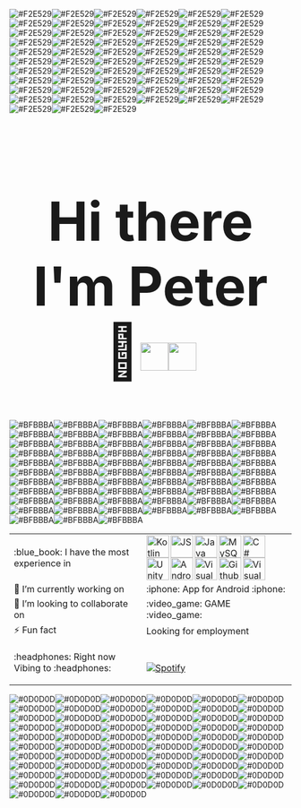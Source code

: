 ![#F2E529](https://via.placeholder.com/15/F2E529/000000?text=+)![#F2E529](https://via.placeholder.com/15/F2E529/000000?text=+)![#F2E529](https://via.placeholder.com/15/F2E529/000000?text=+)![#F2E529](https://via.placeholder.com/15/F2E529/000000?text=+)![#F2E529](https://via.placeholder.com/15/F2E529/000000?text=+)![#F2E529](https://via.placeholder.com/15/F2E529/000000?text=+)![#F2E529](https://via.placeholder.com/15/F2E529/000000?text=+)![#F2E529](https://via.placeholder.com/15/F2E529/000000?text=+)![#F2E529](https://via.placeholder.com/15/F2E529/000000?text=+)![#F2E529](https://via.placeholder.com/15/F2E529/000000?text=+)![#F2E529](https://via.placeholder.com/15/F2E529/000000?text=+)![#F2E529](https://via.placeholder.com/15/F2E529/000000?text=+)![#F2E529](https://via.placeholder.com/15/F2E529/000000?text=+)![#F2E529](https://via.placeholder.com/15/F2E529/000000?text=+)![#F2E529](https://via.placeholder.com/15/F2E529/000000?text=+)![#F2E529](https://via.placeholder.com/15/F2E529/000000?text=+)![#F2E529](https://via.placeholder.com/15/F2E529/000000?text=+)![#F2E529](https://via.placeholder.com/15/F2E529/000000?text=+)![#F2E529](https://via.placeholder.com/15/F2E529/000000?text=+)![#F2E529](https://via.placeholder.com/15/F2E529/000000?text=+)![#F2E529](https://via.placeholder.com/15/F2E529/000000?text=+)![#F2E529](https://via.placeholder.com/15/F2E529/000000?text=+)![#F2E529](https://via.placeholder.com/15/F2E529/000000?text=+)![#F2E529](https://via.placeholder.com/15/F2E529/000000?text=+)![#F2E529](https://via.placeholder.com/15/F2E529/000000?text=+)![#F2E529](https://via.placeholder.com/15/F2E529/000000?text=+)![#F2E529](https://via.placeholder.com/15/F2E529/000000?text=+)![#F2E529](https://via.placeholder.com/15/F2E529/000000?text=+)![#F2E529](https://via.placeholder.com/15/F2E529/000000?text=+)![#F2E529](https://via.placeholder.com/15/F2E529/000000?text=+)![#F2E529](https://via.placeholder.com/15/F2E529/000000?text=+)![#F2E529](https://via.placeholder.com/15/F2E529/000000?text=+)![#F2E529](https://via.placeholder.com/15/F2E529/000000?text=+)![#F2E529](https://via.placeholder.com/15/F2E529/000000?text=+)![#F2E529](https://via.placeholder.com/15/F2E529/000000?text=+)![#F2E529](https://via.placeholder.com/15/F2E529/000000?text=+)![#F2E529](https://via.placeholder.com/15/F2E529/000000?text=+)![#F2E529](https://via.placeholder.com/15/F2E529/000000?text=+)![#F2E529](https://via.placeholder.com/15/F2E529/000000?text=+)![#F2E529](https://via.placeholder.com/15/F2E529/000000?text=+)![#F2E529](https://via.placeholder.com/15/F2E529/000000?text=+)![#F2E529](https://via.placeholder.com/15/F2E529/000000?text=+)![#F2E529](https://via.placeholder.com/15/F2E529/000000?text=+)![#F2E529](https://via.placeholder.com/15/F2E529/000000?text=+)![#F2E529](https://via.placeholder.com/15/F2E529/000000?text=+)![#F2E529](https://via.placeholder.com/15/F2E529/000000?text=+)![#F2E529](https://via.placeholder.com/15/F2E529/000000?text=+)![#F2E529](https://via.placeholder.com/15/F2E529/000000?text=+)![#F2E529](https://via.placeholder.com/15/F2E529/000000?text=+)![#F2E529](https://via.placeholder.com/15/F2E529/000000?text=+)![#F2E529](https://via.placeholder.com/15/F2E529/000000?text=+)![#F2E529](https://via.placeholder.com/15/F2E529/000000?text=+)![#F2E529](https://via.placeholder.com/15/F2E529/000000?text=+)![#F2E529](https://via.placeholder.com/15/F2E529/000000?text=+)![#F2E529](https://via.placeholder.com/15/F2E529/000000?text=+)![#F2E529](https://via.placeholder.com/15/F2E529/000000?text=+)![#F2E529](https://via.placeholder.com/15/F2E529/000000?text=+)![#F2E529](https://via.placeholder.com/15/F2E529/000000?text=+)![#F2E529](https://via.placeholder.com/15/F2E529/000000?text=+)![#F2E529](https://via.placeholder.com/15/F2E529/000000?text=+)![#F2E529](https://via.placeholder.com/15/F2E529/000000?text=+)![#F2E529](https://via.placeholder.com/15/F2E529/000000?text=+)![#F2E529](https://via.placeholder.com/15/F2E529/000000?text=+)
<h1 align="center" style="font-size:10vw">
   Hi there I'm Peter 👋<img width="50px" src="https://upload.wikimedia.org/wikipedia/en/thumb/1/12/Flag_of_Poland.svg/1200px-Flag_of_Poland.svg.png" /><img width="50px" src="https://upload.wikimedia.org/wikipedia/commons/thumb/f/f2/Flag_of_Great_Britain_%281707%E2%80%931800%29.svg/2560px-Flag_of_Great_Britain_%281707%E2%80%931800%29.svg.png" />
</h1>
  
![#BFBBBA](https://via.placeholder.com/15/BFBBBA/000000?text=+)![#BFBBBA](https://via.placeholder.com/15/BFBBBA/000000?text=+)![#BFBBBA](https://via.placeholder.com/15/BFBBBA/000000?text=+)![#BFBBBA](https://via.placeholder.com/15/BFBBBA/000000?text=+)![#BFBBBA](https://via.placeholder.com/15/BFBBBA/000000?text=+)![#BFBBBA](https://via.placeholder.com/15/BFBBBA/000000?text=+)![#BFBBBA](https://via.placeholder.com/15/BFBBBA/000000?text=+)![#BFBBBA](https://via.placeholder.com/15/BFBBBA/000000?text=+)![#BFBBBA](https://via.placeholder.com/15/BFBBBA/000000?text=+)![#BFBBBA](https://via.placeholder.com/15/BFBBBA/000000?text=+)![#BFBBBA](https://via.placeholder.com/15/BFBBBA/000000?text=+)![#BFBBBA](https://via.placeholder.com/15/BFBBBA/000000?text=+)![#BFBBBA](https://via.placeholder.com/15/BFBBBA/000000?text=+)![#BFBBBA](https://via.placeholder.com/15/BFBBBA/000000?text=+)![#BFBBBA](https://via.placeholder.com/15/BFBBBA/000000?text=+)![#BFBBBA](https://via.placeholder.com/15/BFBBBA/000000?text=+)![#BFBBBA](https://via.placeholder.com/15/BFBBBA/000000?text=+)![#BFBBBA](https://via.placeholder.com/15/BFBBBA/000000?text=+)![#BFBBBA](https://via.placeholder.com/15/BFBBBA/000000?text=+)![#BFBBBA](https://via.placeholder.com/15/BFBBBA/000000?text=+)![#BFBBBA](https://via.placeholder.com/15/BFBBBA/000000?text=+)![#BFBBBA](https://via.placeholder.com/15/BFBBBA/000000?text=+)![#BFBBBA](https://via.placeholder.com/15/BFBBBA/000000?text=+)![#BFBBBA](https://via.placeholder.com/15/BFBBBA/000000?text=+)![#BFBBBA](https://via.placeholder.com/15/BFBBBA/000000?text=+)![#BFBBBA](https://via.placeholder.com/15/BFBBBA/000000?text=+)![#BFBBBA](https://via.placeholder.com/15/BFBBBA/000000?text=+)![#BFBBBA](https://via.placeholder.com/15/BFBBBA/000000?text=+)![#BFBBBA](https://via.placeholder.com/15/BFBBBA/000000?text=+)![#BFBBBA](https://via.placeholder.com/15/BFBBBA/000000?text=+)![#BFBBBA](https://via.placeholder.com/15/BFBBBA/000000?text=+)![#BFBBBA](https://via.placeholder.com/15/BFBBBA/000000?text=+)![#BFBBBA](https://via.placeholder.com/15/BFBBBA/000000?text=+)![#BFBBBA](https://via.placeholder.com/15/BFBBBA/000000?text=+)![#BFBBBA](https://via.placeholder.com/15/BFBBBA/000000?text=+)![#BFBBBA](https://via.placeholder.com/15/BFBBBA/000000?text=+)![#BFBBBA](https://via.placeholder.com/15/BFBBBA/000000?text=+)![#BFBBBA](https://via.placeholder.com/15/BFBBBA/000000?text=+)![#BFBBBA](https://via.placeholder.com/15/BFBBBA/000000?text=+)![#BFBBBA](https://via.placeholder.com/15/BFBBBA/000000?text=+)![#BFBBBA](https://via.placeholder.com/15/BFBBBA/000000?text=+)![#BFBBBA](https://via.placeholder.com/15/BFBBBA/000000?text=+)![#BFBBBA](https://via.placeholder.com/15/BFBBBA/000000?text=+)![#BFBBBA](https://via.placeholder.com/15/BFBBBA/000000?text=+)![#BFBBBA](https://via.placeholder.com/15/BFBBBA/000000?text=+)![#BFBBBA](https://via.placeholder.com/15/BFBBBA/000000?text=+)![#BFBBBA](https://via.placeholder.com/15/BFBBBA/000000?text=+)![#BFBBBA](https://via.placeholder.com/15/BFBBBA/000000?text=+)![#BFBBBA](https://via.placeholder.com/15/BFBBBA/000000?text=+)![#BFBBBA](https://via.placeholder.com/15/BFBBBA/000000?text=+)![#BFBBBA](https://via.placeholder.com/15/BFBBBA/000000?text=+)![#BFBBBA](https://via.placeholder.com/15/BFBBBA/000000?text=+)![#BFBBBA](https://via.placeholder.com/15/BFBBBA/000000?text=+)![#BFBBBA](https://via.placeholder.com/15/BFBBBA/000000?text=+)![#BFBBBA](https://via.placeholder.com/15/BFBBBA/000000?text=+)![#BFBBBA](https://via.placeholder.com/15/BFBBBA/000000?text=+)![#BFBBBA](https://via.placeholder.com/15/BFBBBA/000000?text=+)![#BFBBBA](https://via.placeholder.com/15/BFBBBA/000000?text=+)![#BFBBBA](https://via.placeholder.com/15/BFBBBA/000000?text=+)![#BFBBBA](https://via.placeholder.com/15/BFBBBA/000000?text=+)![#BFBBBA](https://via.placeholder.com/15/BFBBBA/000000?text=+)![#BFBBBA](https://via.placeholder.com/15/BFBBBA/000000?text=+)![#BFBBBA](https://via.placeholder.com/15/BFBBBA/000000?text=+)
<table> 
   <tr>
   <td>
      :blue_book: I have the most experience in
   </td>
   <td>
      <img align="left" alt="Kotlin" width="40px" src="https://upload.wikimedia.org/wikipedia/commons/7/74/Kotlin_Icon.png" />
      <img align="left" alt="JS" width="40px" src="https://upload.wikimedia.org/wikipedia/commons/thumb/9/99/Unofficial_JavaScript_logo_2.svg/480px-   Unofficial_JavaScript_logo_2.svg.png" />
      <img align="left" alt="Java" width="40px" src="https://logoeps.com/wp-content/uploads/2011/06/java-logo-vector.png" />
      <img align="left" alt="MySQL" width="40px" src="https://brandslogos.com/wp-content/uploads/images/large/mysql-logo-1.png" />
      <img align="left" alt="C#" width="40px" src="https://seeklogo.com/images/C/c-sharp-c-logo-02F17714BA-seeklogo.com.png" />
      <img align="left" alt="Unity" width="40px" src="https://brandslogos.com/wp-content/uploads/images/large/unity-logo.png" />
      <img align="left" alt="AndroidStudio" width="40px" src="https://upload.wikimedia.org/wikipedia/commons/thumb/e/e3/Android_Studio_Icon_%282014-2019%29.svg/1200px-Android_Studio_Icon_%282014-2019%29.svg.png" />
      <img align="left" alt="VisualStudioCode" width="40px" src="https://upload.wikimedia.org/wikipedia/commons/thumb/9/9a/Visual_Studio_Code_1.35_icon.svg/1024px-Visual_Studio_Code_1.35_icon.svg.png" />
      <img align="left" alt="Github" width="40px" src="https://upload.wikimedia.org/wikipedia/commons/thumb/9/91/Octicons-mark-github.svg/2048px-Octicons-mark-github.svg.png" />
      <img align="left" alt="VisualStudio" width="40px" src="https://upload.wikimedia.org/wikipedia/commons/thumb/5/59/Visual_Studio_Icon_2019.svg/1200px-Visual_Studio_Icon_2019.svg.png" />
   </td>
   <tr>
   <td>
            🔭 I’m currently working on 
   </td>
   <td>
           :iphone: App for Android :iphone:
   </td>
   <tr>
   <td>
            👯 I’m looking to collaborate on
   </td>
   <td>
            :video_game: GAME :video_game:
   </td>
   <tr>
   <td>
           ⚡ Fun fact 
   </td>
   <td>
            Looking for employment 
   </td>
   <tr>
   <td>
     :headphones: Right now Vibing to :headphones:
   </td>
   <td>
    
   &nbsp; <br>   [![Spotify](https://novatorem-alpha-green.vercel.app/api/spotify)](https://open.spotify.com/user/11125642620)
    
   </td>
   </table>



![#0D0D0D](https://via.placeholder.com/15/0D0D0D/000000?text=+)![#0D0D0D](https://via.placeholder.com/15/0D0D0D/000000?text=+)![#0D0D0D](https://via.placeholder.com/15/0D0D0D/000000?text=+)![#0D0D0D](https://via.placeholder.com/15/0D0D0D/000000?text=+)![#0D0D0D](https://via.placeholder.com/15/0D0D0D/000000?text=+)![#0D0D0D](https://via.placeholder.com/15/0D0D0D/000000?text=+)![#0D0D0D](https://via.placeholder.com/15/0D0D0D/000000?text=+)![#0D0D0D](https://via.placeholder.com/15/0D0D0D/000000?text=+)![#0D0D0D](https://via.placeholder.com/15/0D0D0D/000000?text=+)![#0D0D0D](https://via.placeholder.com/15/0D0D0D/000000?text=+)![#0D0D0D](https://via.placeholder.com/15/0D0D0D/000000?text=+)![#0D0D0D](https://via.placeholder.com/15/0D0D0D/000000?text=+)![#0D0D0D](https://via.placeholder.com/15/0D0D0D/000000?text=+)![#0D0D0D](https://via.placeholder.com/15/0D0D0D/000000?text=+)![#0D0D0D](https://via.placeholder.com/15/0D0D0D/000000?text=+)![#0D0D0D](https://via.placeholder.com/15/0D0D0D/000000?text=+)![#0D0D0D](https://via.placeholder.com/15/0D0D0D/000000?text=+)![#0D0D0D](https://via.placeholder.com/15/0D0D0D/000000?text=+)![#0D0D0D](https://via.placeholder.com/15/0D0D0D/000000?text=+)![#0D0D0D](https://via.placeholder.com/15/0D0D0D/000000?text=+)![#0D0D0D](https://via.placeholder.com/15/0D0D0D/000000?text=+)![#0D0D0D](https://via.placeholder.com/15/0D0D0D/000000?text=+)![#0D0D0D](https://via.placeholder.com/15/0D0D0D/000000?text=+)![#0D0D0D](https://via.placeholder.com/15/0D0D0D/000000?text=+)![#0D0D0D](https://via.placeholder.com/15/0D0D0D/000000?text=+)![#0D0D0D](https://via.placeholder.com/15/0D0D0D/000000?text=+)![#0D0D0D](https://via.placeholder.com/15/0D0D0D/000000?text=+)![#0D0D0D](https://via.placeholder.com/15/0D0D0D/000000?text=+)![#0D0D0D](https://via.placeholder.com/15/0D0D0D/000000?text=+)![#0D0D0D](https://via.placeholder.com/15/0D0D0D/000000?text=+)![#0D0D0D](https://via.placeholder.com/15/0D0D0D/000000?text=+)![#0D0D0D](https://via.placeholder.com/15/0D0D0D/000000?text=+)![#0D0D0D](https://via.placeholder.com/15/0D0D0D/000000?text=+)![#0D0D0D](https://via.placeholder.com/15/0D0D0D/000000?text=+)![#0D0D0D](https://via.placeholder.com/15/0D0D0D/000000?text=+)![#0D0D0D](https://via.placeholder.com/15/0D0D0D/000000?text=+)![#0D0D0D](https://via.placeholder.com/15/0D0D0D/000000?text=+)![#0D0D0D](https://via.placeholder.com/15/0D0D0D/000000?text=+)![#0D0D0D](https://via.placeholder.com/15/0D0D0D/000000?text=+)![#0D0D0D](https://via.placeholder.com/15/0D0D0D/000000?text=+)![#0D0D0D](https://via.placeholder.com/15/0D0D0D/000000?text=+)![#0D0D0D](https://via.placeholder.com/15/0D0D0D/000000?text=+)![#0D0D0D](https://via.placeholder.com/15/0D0D0D/000000?text=+)![#0D0D0D](https://via.placeholder.com/15/0D0D0D/000000?text=+)![#0D0D0D](https://via.placeholder.com/15/0D0D0D/000000?text=+)![#0D0D0D](https://via.placeholder.com/15/0D0D0D/000000?text=+)![#0D0D0D](https://via.placeholder.com/15/0D0D0D/000000?text=+)![#0D0D0D](https://via.placeholder.com/15/0D0D0D/000000?text=+)![#0D0D0D](https://via.placeholder.com/15/0D0D0D/000000?text=+)![#0D0D0D](https://via.placeholder.com/15/0D0D0D/000000?text=+)![#0D0D0D](https://via.placeholder.com/15/0D0D0D/000000?text=+)![#0D0D0D](https://via.placeholder.com/15/0D0D0D/000000?text=+)![#0D0D0D](https://via.placeholder.com/15/0D0D0D/000000?text=+)![#0D0D0D](https://via.placeholder.com/15/0D0D0D/000000?text=+)![#0D0D0D](https://via.placeholder.com/15/0D0D0D/000000?text=+)![#0D0D0D](https://via.placeholder.com/15/0D0D0D/000000?text=+)![#0D0D0D](https://via.placeholder.com/15/0D0D0D/000000?text=+)![#0D0D0D](https://via.placeholder.com/15/0D0D0D/000000?text=+)![#0D0D0D](https://via.placeholder.com/15/0D0D0D/000000?text=+)![#0D0D0D](https://via.placeholder.com/15/0D0D0D/000000?text=+)![#0D0D0D](https://via.placeholder.com/15/0D0D0D/000000?text=+)![#0D0D0D](https://via.placeholder.com/15/0D0D0D/000000?text=+)![#0D0D0D](https://via.placeholder.com/15/0D0D0D/000000?text=+)



